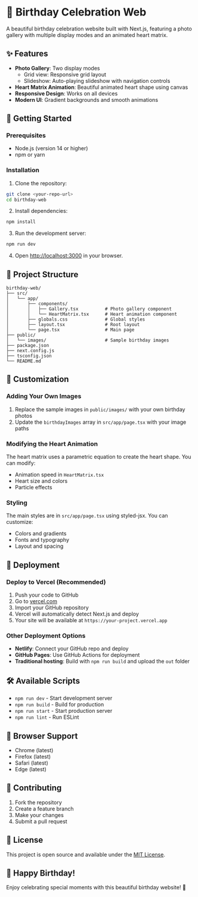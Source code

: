 # 🎉 Birthday Celebration Web

A beautiful birthday celebration website built with Next.js, featuring a photo gallery with multiple display modes and an animated heart matrix.

## ✨ Features

- **Photo Gallery**: Two display modes
  - Grid view: Responsive grid layout
  - Slideshow: Auto-playing slideshow with navigation controls
- **Heart Matrix Animation**: Beautiful animated heart shape using canvas
- **Responsive Design**: Works on all devices
- **Modern UI**: Gradient backgrounds and smooth animations

## 🚀 Getting Started

### Prerequisites

- Node.js (version 14 or higher)
- npm or yarn

### Installation

1. Clone the repository:
```bash
git clone <your-repo-url>
cd birthday-web
```

2. Install dependencies:
```bash
npm install
```

3. Run the development server:
```bash
npm run dev
```

4. Open [http://localhost:3000](http://localhost:3000) in your browser.

## 📁 Project Structure

```
birthday-web/
├── src/
│   └── app/
│       ├── components/
│       │   ├── Gallery.tsx          # Photo gallery component
│       │   └── HeartMatrix.tsx      # Heart animation component
│       ├── globals.css              # Global styles
│       ├── layout.tsx               # Root layout
│       └── page.tsx                 # Main page
├── public/
│   └── images/                      # Sample birthday images
├── package.json
├── next.config.js
├── tsconfig.json
└── README.md
```

## 🎨 Customization

### Adding Your Own Images

1. Replace the sample images in `public/images/` with your own birthday photos
2. Update the `birthdayImages` array in `src/app/page.tsx` with your image paths

### Modifying the Heart Animation

The heart matrix uses a parametric equation to create the heart shape. You can modify:
- Animation speed in `HeartMatrix.tsx`
- Heart size and colors
- Particle effects

### Styling

The main styles are in `src/app/page.tsx` using styled-jsx. You can customize:
- Colors and gradients
- Fonts and typography
- Layout and spacing

## 🚀 Deployment

### Deploy to Vercel (Recommended)

1. Push your code to GitHub
2. Go to [vercel.com](https://vercel.com)
3. Import your GitHub repository
4. Vercel will automatically detect Next.js and deploy
5. Your site will be available at `https://your-project.vercel.app`

### Other Deployment Options

- **Netlify**: Connect your GitHub repo and deploy
- **GitHub Pages**: Use GitHub Actions for deployment
- **Traditional hosting**: Build with `npm run build` and upload the `out` folder

## 🛠️ Available Scripts

- `npm run dev` - Start development server
- `npm run build` - Build for production
- `npm run start` - Start production server
- `npm run lint` - Run ESLint

## 📱 Browser Support

- Chrome (latest)
- Firefox (latest)
- Safari (latest)
- Edge (latest)

## 🤝 Contributing

1. Fork the repository
2. Create a feature branch
3. Make your changes
4. Submit a pull request

## 📄 License

This project is open source and available under the [MIT License](LICENSE).

## 🎂 Happy Birthday!

Enjoy celebrating special moments with this beautiful birthday website! 🎉

